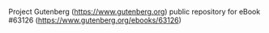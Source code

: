 Project Gutenberg (https://www.gutenberg.org) public repository for
eBook #63126 (https://www.gutenberg.org/ebooks/63126)
